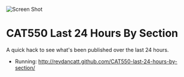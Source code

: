 ![Screen Shot](http://cattopus23.com/img/panel-CAT550.png)

CAT550 Last 24 Hours By Section
===============================

A quick hack to see what's been published over the last 24 hours.

+ Running: http://revdancatt.github.com/CAT550-last-24-hours-by-section/
